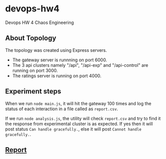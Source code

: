 # devops-hw4
Devops HW 4 Chaos Engineering

## About Topology

The topology was created using Express servers.

- The gateway server is runnning on port 6000.
- The 3 api clusters namely "/api", "/api-exp" and "/api-control" are running on port 3000.
- The ratings server is running on port 4000.

## Experiment steps

When we run ```node main.js```, it will hit the gateway 100 times and log the status of each interaction in a file called as ```report.csv```.

If we run ```node analysis.js```, the utility will check ```report.csv``` and try to find it the response from experimental cluster is as expected. If yes then it will post status ```Can handle gracefully.```, else it will post ```Cannot handle gracefully.```.

## [Report](./Reports/Report.pdf)